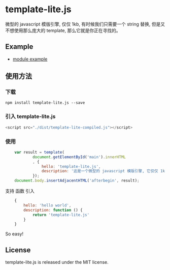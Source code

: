 
# template-lite.js
微型的 javascript 模版引擎, 仅仅 1kb, 有时候我们只需要一个 string 替换, 但是又不想使用那么庞大的 template, 那么它就是你正在寻找的。

## Example
- [module example](./example/module.html)

## 使用方法

### 下载
```
npm install template-lite.js --save
```

### 引入 template-lite.js
```javascript
<script src="./dist/template-lite-compiled.js"></script>
```

### 使用
```javascript
    var result = template(
            document.getElementById('main').innerHTML
            , {
                hello: 'template-lite.js',
                description: '这是一个微型的 javascript 模版引擎, 它仅仅 1kb, 当然也没任何额外的功能, 仅仅作为模版替换, 支持 function 传入。'
            });
    document.body.insertAdjacentHTML('afterbegin', result);
```

支持 函数 引入
```javascript
    {
        hello: 'hello world',
        description: function () {
            return 'template-lite.js'
        }
    }
```

So easy!

## License
template-lite.js is released under the MIT license.
